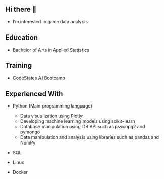 ## Hi there 👋
- I’m interested in game data analysis

## Education
- Bachelor of Arts in Applied Statistics

## Training
- CodeStates AI Bootcamp

## Experienced With
- Python (Main programming language)
  - Data visualization using Plotly
  - Developing machine learning models using scikit-learn
  - Database manipulation using DB API such as psycopg2 and pymongo
  - Data manipulation and analysis using libraries such as pandas and NumPy
  
- SQL
- Linux
- Docker

<!--
**ippo252525/ippo252525** is a ✨ _special_ ✨ repository because its `README.md` (this file) appears on your GitHub profile.

Here are some ideas to get you started:

- 🔭 I’m currently working on ...
- 🌱 I’m currently learning ...
- 👯 I’m looking to collaborate on ...
- 🤔 I’m looking for help with ...
- 💬 Ask me about ...
- 📫 How to reach me: ...
- 😄 Pronouns: ...
- ⚡ Fun fact: ...
-->
